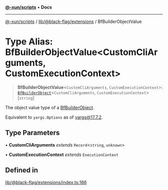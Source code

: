 [**@-xun/scripts**](../../../../README.md) • **Docs**

***

[@-xun/scripts](../../../../README.md) / [lib/@black-flag/extensions](../README.md) / BfBuilderObjectValue

# Type Alias: BfBuilderObjectValue\<CustomCliArguments, CustomExecutionContext\>

> **BfBuilderObjectValue**\<`CustomCliArguments`, `CustomExecutionContext`\>: [`BfBuilderObject`](BfBuilderObject.md)\<`CustomCliArguments`, `CustomExecutionContext`\>\[`string`\]

The object value type of a [BfBuilderObject](BfBuilderObject.md).

Equivalent to `yargs.Options` as of yargs@17.7.2.

## Type Parameters

• **CustomCliArguments** *extends* `Record`\<`string`, `unknown`\>

• **CustomExecutionContext** *extends* `ExecutionContext`

## Defined in

[lib/@black-flag/extensions/index.ts:166](https://github.com/Xunnamius/xscripts/blob/0bf89cad7426062a1d0f1ed6b9e69c1e60c734aa/lib/@black-flag/extensions/index.ts#L166)
